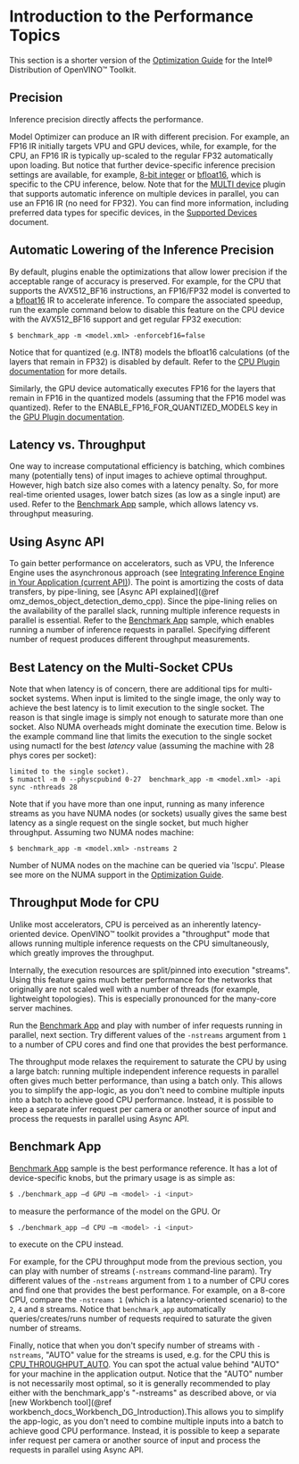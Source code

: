 # Introduction to the Performance Topics

This section is a shorter version of the
[Optimization Guide](../optimization_guide/dldt_optimization_guide.md) for the Intel® Distribution of OpenVINO™ Toolkit.

## Precision
Inference precision directly affects the performance. 

Model Optimizer can produce an IR with different precision. For example, an FP16 IR initially targets VPU and GPU devices, while, for example, for the CPU, an FP16 IR is    typically up-scaled to the regular FP32 automatically upon loading. But notice that further device-specific inference precision settings are available, 
for example, [8-bit integer](Int8Inference.md) or [bfloat16](Bfloat16Inference.md), which is specific to the CPU inference, below.
Note that for the [MULTI device](supported_plugins/MULTI.md) plugin that supports automatic inference on multiple devices in parallel, you can use an FP16 IR (no need for FP32).
You can find more information, including preferred data types for specific devices, in the
[Supported Devices](supported_plugins/Supported_Devices.md) document.

## Automatic Lowering of the Inference Precision
By default, plugins enable the optimizations that allow lower precision if the acceptable range of accuracy is preserved.
For example, for the CPU that supports the AVX512_BF16 instructions, an FP16/FP32 model is converted to a [bfloat16](Bfloat16Inference.md) IR to accelerate inference.
To compare the associated speedup, run the example command below to disable this feature on the CPU device with the AVX512_BF16 support and get regular FP32 execution:
```
$ benchmark_app -m <model.xml> -enforcebf16=false
 ```
Notice that for quantized (e.g. INT8) models the bfloat16 calculations (of the layers that remain in FP32) is disabled by default.
Refer to the [CPU Plugin documentation](supported_plugins/CPU.md) for more details.

Similarly, the GPU device automatically executes FP16 for the layers that remain in FP16 in the quantized models (assuming that the FP16 model was quantized).
Refer to the ENABLE_FP16_FOR_QUANTIZED_MODELS key in the [GPU Plugin documentation](supported_plugins/GPU.md).

## Latency vs. Throughput
One way to increase computational efficiency is batching, which combines many (potentially tens) of
input images to achieve optimal throughput. However, high batch size also comes with a
latency penalty. So, for more real-time oriented usages, lower batch sizes (as low as a single input) are used.
Refer to the [Benchmark App](../../inference-engine/samples/benchmark_app/README.md) sample, which allows latency vs. throughput measuring.

## Using Async API
To gain better performance on accelerators, such as VPU, the Inference Engine uses the asynchronous approach (see
[Integrating Inference Engine in Your Application (current API)](Integrate_with_customer_application_new_API.md)).
The point is amortizing the costs of data transfers, by pipe-lining, see [Async API explained](@ref omz_demos_object_detection_demo_cpp).
Since the pipe-lining relies on the availability of the parallel slack, running multiple inference requests in parallel is essential.
Refer to the [Benchmark App](../../inference-engine/samples/benchmark_app/README.md) sample, which enables running a number of inference requests in parallel. Specifying different number of request produces different throughput measurements.

## Best Latency on the Multi-Socket CPUs
Note that when latency is of concern, there are additional tips for multi-socket systems.
When input is limited to the single image, the only way to achieve the best latency is to limit execution to the single socket.
The reason is that single image is simply not enough
to saturate more than one socket. Also NUMA overheads might dominate the execution time.
Below is the example command line that limits the execution to the single socket using numactl for the best *latency* value
(assuming the machine with 28 phys cores per socket):
```
limited to the single socket).
$ numactl -m 0 --physcpubind 0-27  benchmark_app -m <model.xml> -api sync -nthreads 28
 ```
Note that if you have more than one input, running as many inference streams as you have NUMA nodes (or sockets)
usually gives the same best latency as a single request on the single socket, but much higher throughput. Assuming two NUMA nodes machine:
```
$ benchmark_app -m <model.xml> -nstreams 2
 ```
Number of NUMA nodes on the machine can be queried via 'lscpu'.
Please see more on the NUMA support in the [Optimization Guide](../optimization_guide/dldt_optimization_guide.md).

## Throughput Mode for CPU
Unlike most accelerators, CPU is perceived as an inherently latency-oriented device. 
OpenVINO™ toolkit provides a "throughput" mode that allows running multiple inference requests on the CPU simultaneously, which greatly improves the throughput.

Internally, the execution resources are split/pinned into execution "streams".
Using this feature gains much better performance for the networks that originally are not scaled well with a number of threads (for example, lightweight topologies). This is especially pronounced for the many-core server machines.

Run the [Benchmark App](../../inference-engine/samples/benchmark_app/README.md) and play with number of infer requests running in parallel, next section. 
Try different values of the `-nstreams` argument from `1` to a number of CPU cores and find one that provides the best performance. 

The throughput mode relaxes the requirement to saturate the CPU by using a large batch: running multiple independent inference requests in parallel often gives much better performance, than using a batch only.
This allows you to simplify the app-logic, as you don't need to combine multiple inputs into a batch to achieve good CPU performance.
Instead, it is possible to keep a separate infer request per camera or another source of input and process the requests in parallel using Async API.

## Benchmark App
[Benchmark App](../../inference-engine/samples/benchmark_app/README.md) sample is the best performance reference.
It has a lot of device-specific knobs, but the primary usage is as simple as:
```bash
$ ./benchmark_app –d GPU –m <model> -i <input>
```
to measure the performance of the model on the GPU.
Or
```bash
$ ./benchmark_app –d CPU –m <model> -i <input>
```
to execute on the CPU instead.

For example, for the CPU throughput mode from the previous section, you can play with number of streams (`-nstreams` command-line param).
Try different values of the `-nstreams` argument from `1` to a number of CPU cores and find one that provides the best performance. For example, on a 8-core CPU, compare the `-nstreams 1` (which is a latency-oriented scenario) to the `2`, `4` and `8` streams. Notice that `benchmark_app` automatically queries/creates/runs number of requests required to saturate the given number of streams.

Finally, notice that when you don't specify number of streams with `-nstreams`, "AUTO" value for the streams is used, e.g. for the CPU this is [CPU_THROUGHPUT_AUTO](supported_plugins/CPU.md). You can spot the actual value behind "AUTO" for your machine in the application output.
Notice that the "AUTO" number is not necessarily most optimal, so it is generally recommended to play either with the benchmark_app's "-nstreams" as described above, or via  [new Workbench tool](@ref workbench_docs_Workbench_DG_Introduction).This allows you to simplify the app-logic, as you don't need to combine multiple inputs into a batch to achieve good CPU performance.
Instead, it is possible to keep a separate infer request per camera or another source of input and process the requests in parallel using Async API.
